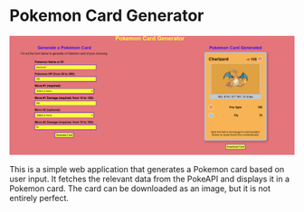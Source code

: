 # Pokemon Card Generator

![Cover Image](images/cover-image.png)

This is a simple web application that generates a Pokemon card based on user input. It fetches the relevant data from the PokeAPI and displays it in a Pokemon card. The card can be downloaded as an image, but it is not entirely perfect.